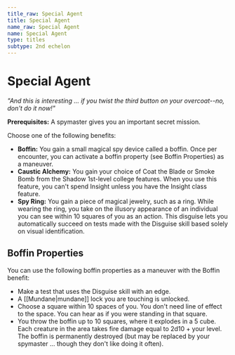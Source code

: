 ```yaml
---
title_raw: Special Agent
title: Special Agent
name_raw: Special Agent
name: Special Agent
type: titles
subtype: 2nd echelon
---
```


# Special Agent

*"And this is interesting ... if you twist the third button on your overcoat--no, don't do it now!"*

**Prerequisites:** A spymaster gives you an important secret mission.

Choose one of the following benefits:

- **Boffin:** You gain a small magical spy device called a boffin. Once per encounter, you can activate a boffin property (see Boffin Properties) as a maneuver.
- **Caustic Alchemy:** You gain your choice of Coat the Blade or Smoke Bomb from the Shadow 1st-level college features. When you use this feature, you can't spend Insight unless you have the Insight class feature.
- **Spy Ring:** You gain a piece of magical jewelry, such as a ring. While wearing the ring, you take on the illusory appearance of an individual you can see within 10 squares of you as an action. This disguise lets you automatically succeed on tests made with the Disguise skill based solely on visual identification.

## Boffin Properties

You can use the following boffin properties as a maneuver with the Boffin benefit:

- Make a test that uses the Disguise skill with an edge.
- A [[Mundane|mundane]] lock you are touching is unlocked.
- Choose a square within 10 spaces of you. You don't need line of effect to the space. You can hear as if you were standing in that square.
- You throw the boffin up to 10 squares, where it explodes in a 5 cube. Each creature in the area takes fire damage equal to 2d10 + your level. The boffin is permanently destroyed (but may be replaced by your spymaster ... though they don't like doing it often).
